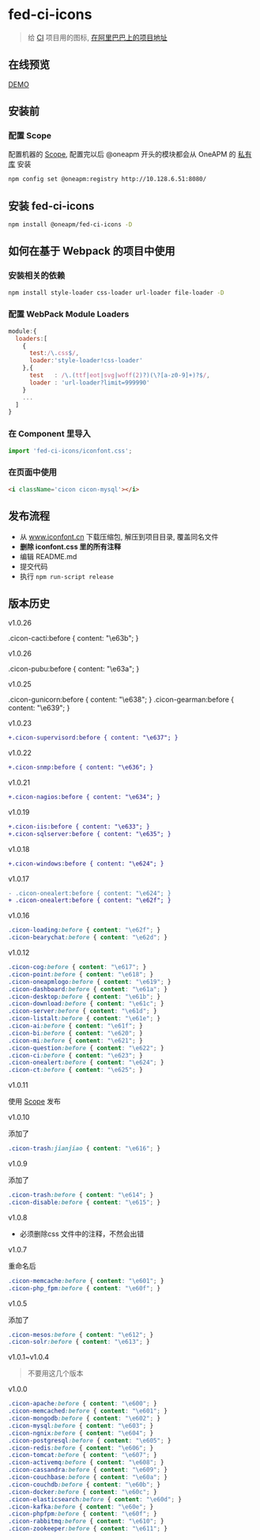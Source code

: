 # fed-ci-icons

> 给 [CI](http://git.oneapm.me/cloud/fed-ci) 项目用的图标, [在阿里巴巴上的项目地址](http://www.iconfont.cn/users/project?pid=45332)

## 在线预览

[DEMO](http://jenkins.cloudinsight.cc/job/fed-ci-icons/ws/demo.html)

## 安装前

### 配置 Scope

配置机器的 [Scope](https://docs.npmjs.com/misc/scope), 配置完以后 @oneapm 开头的模块都会从 OneAPM 的 [私有库](http://10.128.6.51:8080/) 安装

```sh
npm config set @oneapm:registry http://10.128.6.51:8080/
```

## 安装 fed-ci-icons

```sh
npm install @oneapm/fed-ci-icons -D
```

## 如何在基于 Webpack 的项目中使用

### 安装相关的依赖
```sh
npm install style-loader css-loader url-loader file-loader -D
```

### 配置 WebPack Module Loaders

```js
module:{
  loaders:[
    {
      test:/\.css$/,
      loader:'style-loader!css-loader'
    },{
      test   : /\.(ttf|eot|svg|woff(2)?)(\?[a-z0-9]+)?$/,
      loader : 'url-loader?limit=999990'
    }
    ...
  ]
}
```

### 在 Component 里导入

```js
import 'fed-ci-icons/iconfont.css';
```

### 在页面中使用

```html
<i className='cicon cicon-mysql'></i>
```

## 发布流程

* 从 www.iconfont.cn 下载压缩包, 解压到项目目录, 覆盖同名文件
* **删除 iconfont.css 里的所有注释**
* 编辑 README.md
* 提交代码
* 执行 `npm run-script release`

## 版本历史
v1.0.26

.cicon-cacti:before { content: "\e63b"; }

v1.0.26

.cicon-pubu:before { content: "\e63a"; }

v1.0.25

.cicon-gunicorn:before { content: "\e638"; }
.cicon-gearman:before { content: "\e639"; }

v1.0.23

```diff
+.cicon-supervisord:before { content: "\e637"; }
```

v1.0.22

```diff
+.cicon-snmp:before { content: "\e636"; }
```

v1.0.21

```diff
+.cicon-nagios:before { content: "\e634"; }
```

v1.0.19

```diff
+.cicon-iis:before { content: "\e633"; }
+.cicon-sqlserver:before { content: "\e635"; }
```

v1.0.18

```diff
+.cicon-windows:before { content: "\e624"; }
```

v1.0.17

```diff
- .cicon-onealert:before { content: "\e624"; }
+ .cicon-onealert:before { content: "\e62f"; }
```

v1.0.16

```css
.cicon-loading:before { content: "\e62f"; }
.cicon-bearychat:before { content: "\e62d"; }
```

v1.0.12

```css
.cicon-cog:before { content: "\e617"; }
.cicon-point:before { content: "\e618"; }
.cicon-oneapmlogo:before { content: "\e619"; }
.cicon-dashboard:before { content: "\e61a"; }
.cicon-desktop:before { content: "\e61b"; }
.cicon-download:before { content: "\e61c"; }
.cicon-server:before { content: "\e61d"; }
.cicon-listalt:before { content: "\e61e"; }
.cicon-ai:before { content: "\e61f"; }
.cicon-bi:before { content: "\e620"; }
.cicon-mi:before { content: "\e621"; }
.cicon-question:before { content: "\e622"; }
.cicon-ci:before { content: "\e623"; }
.cicon-onealert:before { content: "\e624"; }
.cicon-ct:before { content: "\e625"; }
```

v1.0.11

使用 [Scope](https://docs.npmjs.com/misc/scope) 发布

v1.0.10

添加了

```css
.cicon-trash:jianjiao { content: "\e616"; }
```

v1.0.9

添加了

```css
.cicon-trash:before { content: "\e614"; }
.cicon-disable:before { content: "\e615"; }
```

v1.0.8

* 必须删除css 文件中的注释，不然会出错

v1.0.7

重命名后

```css
.cicon-memcache:before { content: "\e601"; }
.cicon-php_fpm:before { content: "\e60f"; }
```

v1.0.5 

添加了

```css
.cicon-mesos:before { content: "\e612"; }
.cicon-solr:before { content: "\e613"; }
```

v1.0.1~v1.0.4 

> 不要用这几个版本

v1.0.0

```css
.cicon-apache:before { content: "\e600"; }
.cicon-memcached:before { content: "\e601"; }
.cicon-mongodb:before { content: "\e602"; }
.cicon-mysql:before { content: "\e603"; }
.cicon-ngnix:before { content: "\e604"; }
.cicon-postgresql:before { content: "\e605"; }
.cicon-redis:before { content: "\e606"; }
.cicon-tomcat:before { content: "\e607"; }
.cicon-activemq:before { content: "\e608"; }
.cicon-cassandra:before { content: "\e609"; }
.cicon-couchbase:before { content: "\e60a"; }
.cicon-couchdb:before { content: "\e60b"; }
.cicon-docker:before { content: "\e60c"; }
.cicon-elasticsearch:before { content: "\e60d"; }
.cicon-kafka:before { content: "\e60e"; }
.cicon-phpfpm:before { content: "\e60f"; }
.cicon-rabbitmq:before { content: "\e610"; }
.cicon-zookeeper:before { content: "\e611"; }
```
